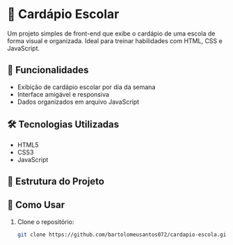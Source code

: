 # 📅 Cardápio Escolar

Um projeto simples de front-end que exibe o cardápio de uma escola de forma visual e organizada. Ideal para treinar habilidades com HTML, CSS e JavaScript.

## 🚀 Funcionalidades

- Exibição de cardápio escolar por dia da semana
- Interface amigável e responsiva
- Dados organizados em arquivo JavaScript

## 🛠️ Tecnologias Utilizadas

- HTML5
- CSS3
- JavaScript

## 📁 Estrutura do Projeto


## 📌 Como Usar

1. Clone o repositório:
   ```bash
   git clone https://github.com/bartolomeusantos072/cardapio-escola.git
